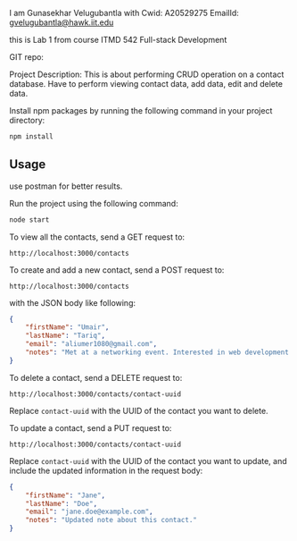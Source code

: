 I am Gunasekhar Velugubantla with Cwid: A20529275
EmailId: gvelugubantla@hawk.iit.edu

this is Lab 1 from course ITMD 542 Full-stack Development

GIT repo:

Project Description:
 This is about performing CRUD operation on a contact database. Have to perform viewing contact data, add data, edit and delete data.



 Install npm packages by running the following command in your project directory:
   ```bash
   npm install
   ```

## Usage

  use postman for better results.

 Run the project using the following command:
   ```bash
   node start
   ```

 To view all the contacts, send a GET request to:
   ```
   http://localhost:3000/contacts
   ```

 To create and add a new contact, send a POST request to:
   ```
   http://localhost:3000/contacts
   ```
   with the JSON body like following:
   ```json
   {
       "firstName": "Umair",
       "lastName": "Tariq",
       "email": "aliumer1080@gmail.com",
       "notes": "Met at a networking event. Interested in web development projects."
   }
   ```

 To delete a contact, send a DELETE request to:
   ```
   http://localhost:3000/contacts/contact-uuid
   ```
   Replace `contact-uuid` with the UUID of the contact you want to delete.

 To update a contact, send a PUT request to:
   ```
   http://localhost:3000/contacts/contact-uuid
   ```
   Replace `contact-uuid` with the UUID of the contact you want to update, and include the updated information in the request body:
   ```json
   {
       "firstName": "Jane",
       "lastName": "Doe",
       "email": "jane.doe@example.com",
       "notes": "Updated note about this contact."
   }
   ```


